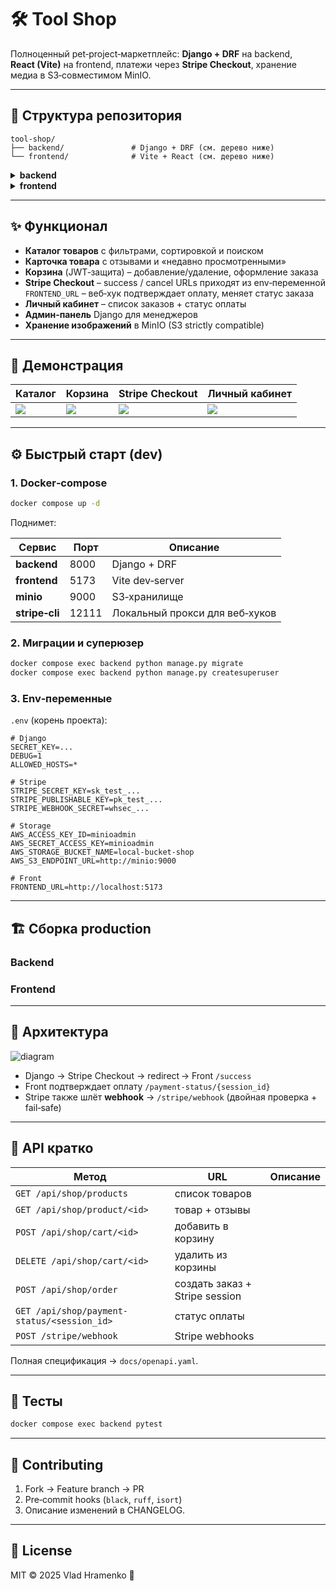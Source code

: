 # 🛠️ Tool Shop

Полноценный pet‑project‑маркетплейс: **Django + DRF** на backend, **React (Vite)** на frontend, платежи через **Stripe Checkout**, хранение медиа в S3‑совместимом MinIO.

---

## 📂 Структура репозитория

```text
tool‑shop/
├── backend/               # Django + DRF (см. дерево ниже)
└── frontend/              # Vite + React (см. дерево ниже)
```

<details>
<summary><strong>backend</strong></summary>

```text
backend/
├── apps/                  # доменные приложения
│   ├── shop/              # каталог, корзина, заказы, отзывы
│   │   ├── models.py
│   │   ├── serializers/
│   │   ├── filters.py
│   │   ├── views.py       # REST‑эндпоинты + Stripe
│   │   └── urls.py
│   └── users/             # кастомная модель пользователя + JWT
│       └── ...
├── config/                # Django‑конфигурация
│   ├── settings/          # base / dev / prod / local
│   ├── urls.py            # точка входа DRF
│   └── storages.py        # S3 (MinIO) backend через django‑storages
├── manage.py
└── pyproject.toml
```

</details>

<details>
<summary><strong>frontend</strong></summary>

```text
frontend/
├── src/
│   ├── api/               # fetch‑обёртки
│   ├── assets/            # статичные картинки
│   ├── components/        # общие React‑компоненты (Header и т.д.)
│   ├── pages/             # роуты (Products, Cart, Orders, …)
│   ├── store/             # (зарезервировано под Zustand/Redux)
│   ├── main.tsx           # React‑entry
│   └── vite-env.d.ts
├── index.html
└── vite.config.ts
```

</details>

---

## ✨ Функционал

* **Каталог товаров** c фильтрами, сортировкой и поиском
* **Карточка товара** с отзывами и «недавно просмотренными»
* **Корзина** (JWT‑защита) – добавление/удаление, оформление заказа
* **Stripe Checkout**
  – success / cancel URLs приходят из env‑переменной `FRONTEND_URL`
  – веб‑хук подтверждает оплату, меняет статус заказа
* **Личный кабинет** – список заказов + статус оплаты
* **Админ‑панель** Django для менеджеров
* **Хранение изображений** в MinIO (S3 strictly compatible)

---

## 🚀 Демонстрация

| Каталог                       | Корзина                    | Stripe Checkout                | Личный кабинет               |
| ----------------------------- | -------------------------- | ------------------------------ | ---------------------------- |
| ![](docs/screens/catalog.png) | ![](docs/screens/cart.png) | ![](docs/screens/checkout.png) | ![](docs/screens/orders.png) |

---

## ⚙️ Быстрый старт (dev)

### 1. Docker‑compose

```bash
docker compose up -d
```

Поднимет:

| Сервис         | Порт  | Описание                       |
| -------------- | ----- | ------------------------------ |
| **backend**    | 8000  | Django + DRF                   |
| **frontend**   | 5173  | Vite dev‑server                |
| **minio**      | 9000  | S3‑хранилище                   |
| **stripe‑cli** | 12111 | Локальный прокси для веб‑хуков |

### 2. Миграции и суперюзер

```bash
docker compose exec backend python manage.py migrate
docker compose exec backend python manage.py createsuperuser
```

### 3. Env‑переменные

`.env` (корень проекта):

```dotenv
# Django
SECRET_KEY=...
DEBUG=1
ALLOWED_HOSTS=*

# Stripe
STRIPE_SECRET_KEY=sk_test_...
STRIPE_PUBLISHABLE_KEY=pk_test_...
STRIPE_WEBHOOK_SECRET=whsec_...

# Storage
AWS_ACCESS_KEY_ID=minioadmin
AWS_SECRET_ACCESS_KEY=minioadmin
AWS_STORAGE_BUCKET_NAME=local-bucket-shop
AWS_S3_ENDPOINT_URL=http://minio:9000

# Front
FRONTEND_URL=http://localhost:5173
```

---

## 🏗️ Сборка production

### Backend


### Frontend



---

## 🧩 Архитектура

![diagram](docs/architecture.svg)

* Django → Stripe Checkout → redirect → Front `/success`
* Front подтверждает оплату `/payment-status/{session_id}`
* Stripe также шлёт **webhook** → `/stripe/webhook`
  (двойная проверка + fail‑safe)

---

## 📝 API кратко

| Метод                                       | URL                            | Описание |
| ------------------------------------------- | ------------------------------ | -------- |
| `GET /api/shop/products`                    | список товаров                 |          |
| `GET /api/shop/product/<id>`                | товар + отзывы                 |          |
| `POST /api/shop/cart/<id>`                  | добавить в корзину             |          |
| `DELETE /api/shop/cart/<id>`                | удалить из корзины             |          |
| `POST /api/shop/order`                      | создать заказ + Stripe session |          |
| `GET /api/shop/payment-status/<session_id>` | статус оплаты                  |          |
| `POST /stripe/webhook`                      | Stripe webhooks                |          |

Полная спецификация → `docs/openapi.yaml`.

---

## 🧪 Тесты

```bash
docker compose exec backend pytest
```

---

## 🙌 Contributing

1. Fork → Feature branch → PR
2. Pre‑commit hooks (`black`, `ruff`, `isort`)
3. Описание изменений в CHANGELOG.

---

## 📜 License

MIT © 2025 Vlad Hramenko 💚
